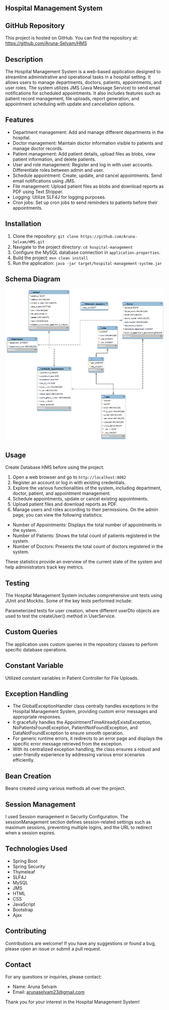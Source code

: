## Hospital Management System

## GitHub Repository

This project is hosted on GitHub. You can find the repository at: https://github.com/Aruna-Selvam/HMS

## Description

The Hospital Management System is a web-based application designed to streamline administrative and operational tasks in a hospital setting. It allows users to manage departments, doctors, patients, appointments, and user roles. The system utilizes JMS (Java Message Service) to send email notifications for scheduled appointments. It also includes features such as patient record management, file uploads, report generation, and appointment scheduling with update and cancellation options.
 
## Features

- Department management: Add and manage different departments in the hospital.
- Doctor management: Maintain doctor information visible to patients and manage doctor records.
- Patient management: Add patient details, upload files as blobs, view patient information, and delete patients.
- User and role management: Register and log in with user accounts. Differentiate roles between admin and user.
- Schedule appointment: Create, update, and cancel appointments. Send email notifications using JMS.
- File management: Upload patient files as blobs and download reports as PDF using Text Stripper.
- Logging: Utilize SLF4J for logging purposes.
- Cron jobs: Set up cron jobs to send reminders to patients before their appointments.

## Installation

1. Clone the repository: `git clone https://github.com/Aruna-Selvam/HMS.git`
2. Navigate to the project directory: `cd hospital-management`
3. Configure the MySQL database connection in `application.properties`.
4. Build the project: `mvn clean install`
5. Run the application: `java -jar target/hospital-management-systme.jar`

## Schema Diagram

![](target/SchemaDiagram.png)

## Usage
Create Database HMS before using the project.
1. Open a web browser and go to `http://localhost:8082`
2. Register an account or log in with existing credentials.
3. Explore the various functionalities of the system, including department, doctor, patient, and appointment management.
4. Schedule appointments, update or cancel existing appointments.
5. Upload patient files and download reports as PDF.
6. Manage users and roles according to their permissions.
   On the admin page, you can view the following statistics:

- Number of Appointments: Displays the total number of appointments in the system.
- Number of Patients: Shows the total count of patients registered in the system.
- Number of Doctors: Presents the total count of doctors registered in the system.

These statistics provide an overview of the current state of the system and help administrators track key metrics.

## Testing

The Hospital Management System includes comprehensive unit tests using JUnit and Mockito. Some of the key tests performed include:

Parameterized tests for user creation, where different userDto objects are used to test the createUser() method in UserService.

## Custom Queries

The application uses custom queries in the repository classes to perform specific database operations.

## Constant Variable

Utilized constant variables in Patient Controller for File Uploads.

## Exception Handling

- The GlobalExceptionHandler class centrally handles exceptions in the Hospital Management System, providing custom error messages and appropriate responses.
- It gracefully handles the AppointmentTimeAlreadyExistsException, NoPatientsFoundException, PatientNotFoundException, and DataNotFoundException to ensure smooth operation.
- For generic runtime errors, it redirects to an error page and displays the specific error message retrieved from the exception.
- With its centralized exception handling, the class ensures a robust and user-friendly experience by addressing various error scenarios efficiently.

## Bean Creation

Beans created using various methods all over the project.

## Session Management

I used Session management in Security Configuration.
The sessionManagement section defines session-related settings such as maximum sessions, preventing multiple logins, and the URL to redirect when a session expires.

## Technologies Used

- Spring Boot
- Spring Security
- Thymeleaf
- SLF4J
- MySQL
- JMS
- HTML
- CSS
- JavaScript
- Bootstrap
- Ajax
## Contributing

Contributions are welcome! If you have any suggestions or found a bug, please open an issue or submit a pull request.

## Contact
For any questions or inquiries, please contact:
- Name: Aruna Selvam
- Email: arunaselvam23@gmail.com

Thank you for your interest in the Hospital Management System!

